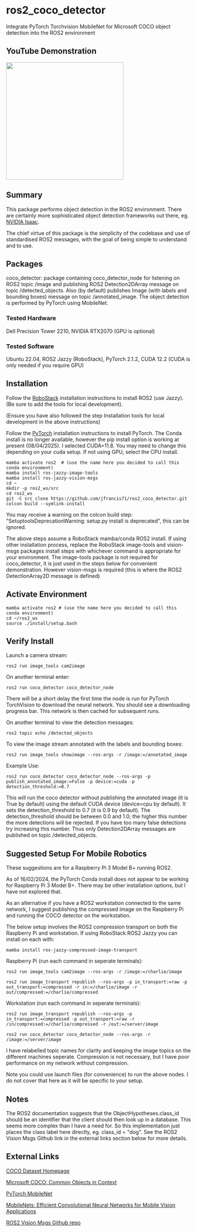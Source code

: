 # ros2_coco_detector
Integrate PyTorch Torchvision MobileNet for Microsoft COCO object detection into the ROS2 environment

## YouTube Demonstration
<a href="https://www.youtube.com/watch?v=emUs0nwwde8">
    <img src="https://img.youtube.com/vi/emUs0nwwde8/0.jpg" height=320>
</a>

## Summary

This package performs object detection in the ROS2 environment. There are certainly more sophisticated object detection frameworks out there, eg.
[NVIDIA Isaac](https://github.com/NVIDIA-ISAAC-ROS/isaac_ros_object_detection).

The chief virtue of this package is the simplicity of the codebase and use of standardised ROS2 messages, with the goal of being simple to understand and to use.

## Packages

coco_detector: package containing coco_detector_node for listening on ROS2 topic /image and publishing ROS2 Detection2DArray message on topic /detected_objects. Also (by default) publishes Image (with labels and bounding boxes) message on topic /annotated_image. The object detection is performed by PyTorch using MobileNet.

### Tested Hardware

Dell Precision Tower 2210, NVIDIA RTX2070 (GPU is optional)

### Tested Software

Ubuntu 22.04, ROS2 Jazzy (RoboStack), PyTorch 2.1.2, CUDA 12.2 (CUDA is only needed if you require GPU)

## Installation

Follow the [RoboStack](https://robostack.github.io/GettingStarted.html) installation instructions to install ROS2 (use Jazzy). (Be sure to add the tools for local development).

(Ensure you have also followed the step Installation tools for local development in the above instructions)

Follow the [PyTorch](https://pytorch.org/) installation instructions to install PyTorch. The Conda install is no longer available, however the pip install option is working at present (08/04/2025).
I selected CUDA=11.8. You may need to change this depending on your cuda setup. If not using GPU, select the CPU install.

```
mamba activate ros2  # (use the name here you decided to call this conda environment)
mamba install ros-jazzy-image-tools
mamba install ros-jazzy-vision-msgs
cd ~
mkdir -p ros2_ws/src
cd ros2_ws
git -C src clone https://github.com/jfrancis71/ros2_coco_detector.git
colcon build --symlink-install
```
You may receive a warning on the colcon build step: "SetuptoolsDeprecationWarning: setup.py install is deprecated", this can be ignored.

The above steps assume a RoboStack mamba/conda ROS2 install. If using other installation process, replace the RoboStack image-tools and vision-msgs packages install steps with whichever command is appropriate for your environment. The image-tools package is not required for coco_detector, it is just used in the steps below for convenient demonstration. However vision-msgs is required (this is where the ROS2 DetectionArray2D message is defined)

## Activate Environment

```
mamba activate ros2 # (use the name here you decided to call this conda environment)
cd ~/ros2_ws
source ./install/setup.bash
```

## Verify Install

Launch a camera stream:
```
ros2 run image_tools cam2image
```

On another terminal enter:
```
ros2 run coco_detector coco_detector_node
```
There will be a short delay the first time the node is run for PyTorch TorchVision to download the neural network. You should see a downloading progress bar. This network is then cached for subsequent runs.

On another terminal to view the detection messages:
```
ros2 topic echo /detected_objects
```
To view the image stream annotated with the labels and bounding boxes:
```
ros2 run image_tools showimage --ros-args -r /image:=/annotated_image
```

Example Use:

```
ros2 run coco_detector coco_detector_node --ros-args -p publish_annotated_image:=False -p device:=cuda -p detection_threshold:=0.7
```

This will run the coco detector without publishing the annotated image (it is True by default) using the default CUDA device (device=cpu by default). It sets the detection_threshold to 0.7 (it is 0.9 by default). The detection_threshold should be between 0.0 and 1.0; the higher this number the more detections will be rejected. If you have too many false detections try increasing this number. Thus only Detection2DArray messages are published on topic /detected_objects.


## Suggested Setup For Mobile Robotics

These suggestions are for a Raspberry Pi 3 Model B+ running ROS2.

As of 16/02/2024, the PyTorch Conda install does not appear to be working for Raspberry Pi 3 Model B+.
There may be other installation options, but I have not explored that.

As an alternative if you have a ROS2 workstation connected to the same network, I suggest publishing the compressed image on the Raspberry Pi and running the COCO detector on the workstation.

The below setup involves the ROS2 compression transport on both the Raspberry Pi and workstation. If using RoboStack ROS2 Jazzy you can install on each with:

```mamba install ros-jazzy-compressed-image-transport```

Raspberry Pi (run each command in seperate terminals):

```ros2 run image_tools cam2image --ros-args -r /image:=/charlie/image```

```ros2 run image_transport republish --ros-args -p in_transport:=raw -p out_transport:=compressed -r in:=/charlie/image -r out/compressed:=/charlie/compressed```

Workstation (run each command in seperate terminals):

```ros2 run image_transport republish --ros-args -p in_transport:=compressed -p out_transport:=raw -r /in/compressed:=/charlie/compressed -r /out:=/server/image```

```ros2 run coco_detector coco_detector_node --ros-args -r /image:=/server/image```

I have relabelled topic names for clarity and keeping the image topics on the different machines seperate. Compression is not necessary, but I have poor performance on my network without compression.

Note you could use launch files (for convenience) to run the above nodes. I do not cover that here as it will be specific to your setup.

## Notes

The ROS2 documentation suggests that the ObjectHypotheses.class_id should be an identifier that the client should then look up in a database. This seems more complex than I have a need for. So this implementation just places the class label here directly, eg. class_id = "dog". See the ROS2 Vision Msgs Github link in the external links section below for more details.

## External Links

[COCO Dataset Homepage](https://cocodataset.org/#home)

[Microsoft COCO: Common Objects in Context](http://arxiv.org/abs/1405.0312)

[PyTorch MobileNet](https://pytorch.org/vision/stable/models/generated/torchvision.models.detection.fasterrcnn_mobilenet_v3_large_320_fpn.html)

[MobileNets: Efficient Convolutional Neural Networks for Mobile Vision Applications](https://arxiv.org/abs/1704.04861)

[ROS2 Vision Msgs Github repo](https://github.com/ros-perception/vision_msgs)
